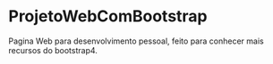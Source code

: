 # ProjetoWebComBootstrap
Pagina Web para desenvolvimento pessoal, feito para conhecer mais recursos do bootstrap4.
